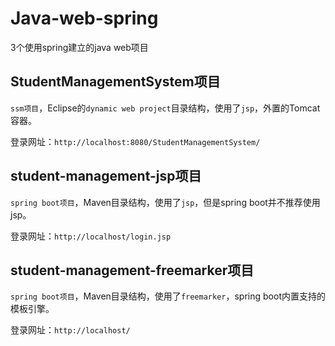 # Java-web-spring
3个使用spring建立的java web项目




## StudentManagementSystem项目
`ssm项目`，Eclipse的`dynamic web project`目录结构，使用了`jsp`，外置的Tomcat容器。

登录网址：`http://localhost:8080/StudentManagementSystem/`




## student-management-jsp项目
`spring boot项目`，Maven目录结构，使用了`jsp`，但是spring boot并不推荐使用jsp。

登录网址：`http://localhost/login.jsp`




## student-management-freemarker项目
`spring boot项目`，Maven目录结构，使用了`freemarker`，spring boot内置支持的模板引擎。

登录网址：`http://localhost/`